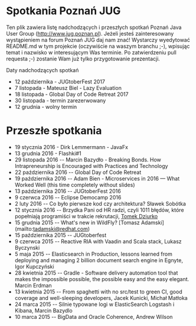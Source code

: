 Spotkania Poznań JUG
========

Ten plik zawiera listę nadchodzących i przeszłych spotkań Poznań Java User Group (http://www.jug.poznan.pl). Jeżeli
jesteś zainteresowany wystąpieniem na forum Poznań JUG daj nam znać! Wystarczy wyedytować README.md w tym projekcie
(oczywiście na waszym branchu ;-), wpisując temat i nazwisko w interesującym Was terminie. Po zatwierdzeniu pull
requesta ;-) zostanie Wam już tylko przygotowanie prezentacji.

Daty nadchodzących spotkań


* 12 października - JUGtoberFest 2017
* 7 listopada - Mateusz Biel - Lazy Evaluation
* 18 listopada - Global Day of Code Retreat 2017
* 30 listopada - termin zarezerwowany
* 12 grudnia - wolny termin


Przeszłe spotkania
=========
* 19 stycznia 2016 - Dirk Lemmermann - JavaFx
* 13 grudnia 2016 - Flashki#1
* 29 listopada 2016 -- Marcin Bazydło - Breaking Bonds. How Intrapreneurship is Encouraged with Practices and Technology
* 22 października 2016 -- Global Day of Code Retreat
* 19 października 2016 -- Adam Bien - Microservices in 2016 — What Worked Well (this time completely without slides)
* 13 października 2016 -- JUGtoberFest 2016
* 9 czerwca 2016 -- Eclipse Democamp 2016
* 2 luty 2016 -- Co było pierwsze kod czy architektura? Sławek Sobótka
* 12 stycznia 2016 -- Brzydka Pani od HR radzi, czyli 1011 błędów, które popełniają programiści w trakcie rekrutacji, [Tomek Dziurko](http://tomaszdziurko.pl)
* 15 grudnia 2015 -- What's new in WildFly? [Tomasz Adamski] (mailto:tadamski@redhat.com)
* 15 października 2015 -- JUGtoberfest
* 9 czerwca 2015 -- Reactive RIA with Vaadin and Scala stack, Lukasz Byczynski
* 5 maja 2015 -- Elasticsearch in Production, lessons learned from deploying and managing 2 billion document search engine in Egnyte, Igor Kupczyński
* 28 kwietnia 2015 -- Gradle - Software delivery automation tool that makes the impossible possible, the possible easy and the easy elegant. Marcin Erdman
* 13 kwietnia 2015 -- From spaghetti with no src/test to green CI, good coverage and well-sleeping developers, Jacek Kunicki, Michał Matłoka
* 24 marca 2015 -- Silnie typowane logi w ElasticSearch Logstash i Kibana, Marcin Bazydlo
* 10 marca 2015 -- BigData and Oracle Coherence, Andrew Wilson

